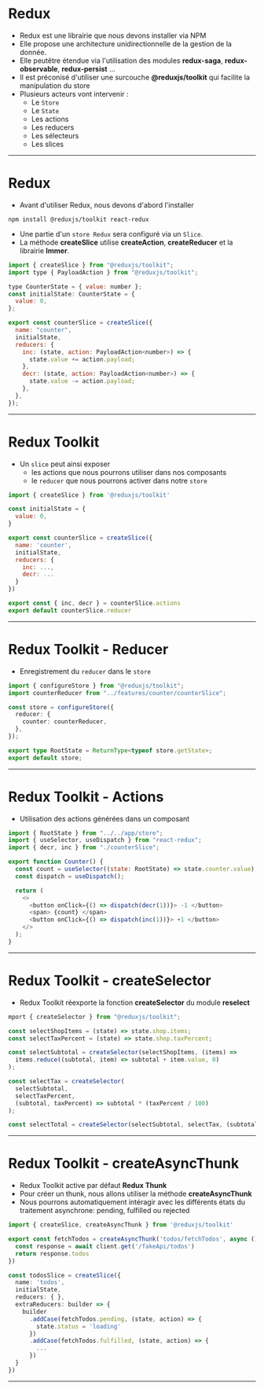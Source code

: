 # Redux

- Redux est une librairie que nous devons installer via NPM
- Elle propose une architecture unidirectionnelle de la gestion de la donnée.
- Elle peutêtre étendue via l'utilisation des modules **redux-saga**, **redux-observable**, **redux-persist** ...
- Il est préconisé d'utiliser une surcouche **@reduxjs/toolkit** qui facilite la manipulation du store
- Plusieurs acteurs vont intervenir :
  - Le `Store`
  - Le `State`
  - Les actions
  - Les reducers
  - Les sélecteurs
  - Les slices

---

# Redux

- Avant d'utiliser Redux, nous devons d'abord l'installer

```shell
npm install @reduxjs/toolkit react-redux
```

- Une partie d'un `store Redux` sera configuré via un `Slice`.
- La méthode **createSlice** utilise **createAction**, **createReducer** et la librairie **Immer**.

```javascript
import { createSlice } from "@reduxjs/toolkit";
import type { PayloadAction } from "@reduxjs/toolkit";

type CounterState = { value: number };
const initialState: CounterState = {
  value: 0,
};

export const counterSlice = createSlice({
  name: "counter",
  initialState,
  reducers: {
    inc: (state, action: PayloadAction<number>) => {
      state.value += action.payload;
    },
    decr: (state, action: PayloadAction<number>) => {
      state.value -= action.payload;
    },
  },
});
```

---

# Redux Toolkit

- Un `slice` peut ainsi exposer
  - les actions que nous pourrons utiliser dans nos composants
  - le `reducer` que nous pourrons activer dans notre `store`

```javascript
import { createSlice } from '@reduxjs/toolkit'

const initialState = {
  value: 0,
}

export const counterSlice = createSlice({
  name: 'counter',
  initialState,
  reducers: {
    inc: ...,
    decr: ...
  }
})

export const { inc, decr } = counterSlice.actions
export default counterSlice.reducer
```

---

# Redux Toolkit - Reducer

- Enregistrement du `reducer` dans le `store`

```typescript
import { configureStore } from "@reduxjs/toolkit";
import counterReducer from "../features/counter/counterSlice";

const store = configureStore({
  reducer: {
    counter: counterReducer,
  },
});

export type RootState = ReturnType<typeof store.getState>;
export default store;
```

---

# Redux Toolkit - Actions

- Utilisation des actions générées dans un composant

```javascript
import { RootState } from "../../app/store";
import { useSelector, useDispatch } from "react-redux";
import { decr, inc } from "./counterSlice";

export function Counter() {
  const count = useSelector((state: RootState) => state.counter.value);
  const dispatch = useDispatch();

  return (
    <>
      <button onClick={() => dispatch(decr(1))}> -1 </button>
      <span> {count} </span>
      <button onClick={() => dispatch(inc(1))}> +1 </button>
    </>
  );
}
```

---

# Redux Toolkit - createSelector

- Redux Toolkit réexporte la fonction **createSelector** du module **reselect**

```typescript
mport { createSelector } from "@reduxjs/toolkit";

const selectShopItems = (state) => state.shop.items;
const selectTaxPercent = (state) => state.shop.taxPercent;

const selectSubtotal = createSelector(selectShopItems, (items) =>
  items.reduce((subtotal, item) => subtotal + item.value, 0)
);

const selectTax = createSelector(
  selectSubtotal,
  selectTaxPercent,
  (subtotal, taxPercent) => subtotal * (taxPercent / 100)
);

const selectTotal = createSelector(selectSubtotal, selectTax, (subtotal, tax) => ({ total: subtotal + tax }));
```

---

# Redux Toolkit - createAsyncThunk

- Redux Toolkit active par défaut **Redux Thunk**
- Pour créer un thunk, nous allons utiliser la méthode **createAsyncThunk**
- Nous pourrons automatiquement intéragir avec les différents états du traitement asynchrone: pending, fulfilled ou rejected

```typescript
import { createSlice, createAsyncThunk } from '@reduxjs/toolkit'

export const fetchTodos = createAsyncThunk('todos/fetchTodos', async () => {
  const response = await client.get('/fakeApi/todos')
  return response.todos
})

const todosSlice = createSlice({
  name: 'todos',
  initialState,
  reducers: { },
  extraReducers: builder => {
    builder
      .addCase(fetchTodos.pending, (state, action) => {
        state.status = 'loading'
      })
      .addCase(fetchTodos.fulfilled, (state, action) => {
        ...
      })
  }
})
```

---
